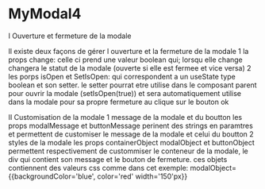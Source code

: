 # MyModal4


I Ouverture et fermeture de la modale

Il existe deux façons de gérer l ouverture et la fermeture de la modale
    1 la props change: celle ci prend une valeur boolean qui; lorsqu elle change changera le statut de la modale (ouverte si elle est fermee et vice versa)
    2 les porps isOpen et SetIsOpen: qui correspondent a un useState type boolean et son setter. le setter pourrat etre utilise dans le composant parent pour ouvrir la modale  (setIsOpen(true)) et sera automatiquement utilise dans la modale pour sa propre fermeture au clique sur le bouton ok

II Customisation de la modale
    1 message de la modale et du boutton
    les props modalMessage et buttonMessage perinent des strings en paramtres et permettent de customiser le message de la modale et celui du boutton
    2 styles de la modale
    les props containerObject modalObject et buttonObject permettent respectivement de custommiser le conteneur de la modale, le div qui contient son message et le bouton de fermeture.
    ces objets contiennent des valeurs css comme dans cet exemple:
    modalObject={{backgroundColor='blue', color='red' width='150'px}}

